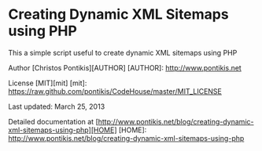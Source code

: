 Creating Dynamic XML Sitemaps using PHP
========================================

This a simple script useful to create dynamic XML sitemaps using PHP

Author [Christos Pontikis][AUTHOR]
[AUTHOR]: http://www.pontikis.net

License [MIT][mit]
[mit]: https://raw.github.com/pontikis/CodeHouse/master/MIT_LICENSE

Last updated: March 25, 2013

Detailed documentation at [http://www.pontikis.net/blog/creating-dynamic-xml-sitemaps-using-php][HOME]
[HOME]: http://www.pontikis.net/blog/creating-dynamic-xml-sitemaps-using-php